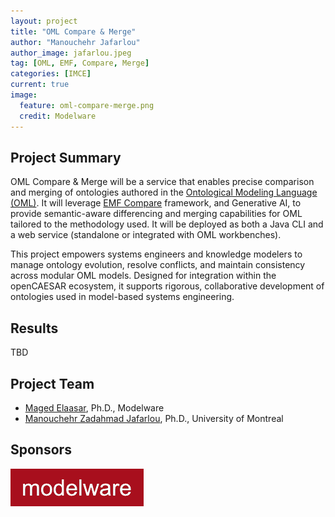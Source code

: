 ```yaml
---
layout: project
title: "OML Compare & Merge"
author: "Manouchehr Jafarlou"
author_image: jafarlou.jpeg
tag: [OML, EMF, Compare, Merge]
categories: [IMCE]
current: true
image:
  feature: oml-compare-merge.png
  credit: Modelware
---
```


## Project Summary

OML Compare & Merge will be a service that enables precise comparison and merging of ontologies authored in the [Ontological Modeling Language (OML)](https://www.opencaesar.io/oml/). It will leverage [EMF Compare](https://eclipse.dev/emf/compare/) framework, and Generative AI, to provide semantic-aware differencing and merging capabilities for OML tailored to the methodology used. It will be deployed as both a Java CLI and a web service  (standalone or integrated with OML workbenches).

This project empowers systems engineers and knowledge modelers to manage ontology evolution, resolve conflicts, and maintain consistency across modular OML models. Designed for integration within the openCAESAR ecosystem, it supports rigorous, collaborative development of ontologies used in model-based systems engineering.

## Results

TBD

## Project Team

- [Maged Elaasar](/contributors/Maged%20Elaasar.html), Ph.D., Modelware
- [Manouchehr Zadahmad Jafarlou](https://ca.linkedin.com/in/manouchehr-zadahmad), Ph.D., University of Montreal

## Sponsors

[![Modelware](/assets/img/modelware.png)](https://modelware.io/)